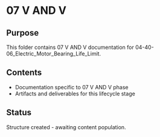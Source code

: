 # 07 V AND V

## Purpose
This folder contains 07 V AND V documentation for 04-40-06_Electric_Motor_Bearing_Life_Limit.

## Contents
- Documentation specific to 07 V AND V phase
- Artifacts and deliverables for this lifecycle stage

## Status
Structure created - awaiting content population.
